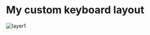 # My custom keyboard layout

![layer1](https://github.com/Germoso/autohotkey-layered-keyboard/assets/107811114/dbcd2088-c4f3-4cb9-b079-26b3b5fd9bba)
